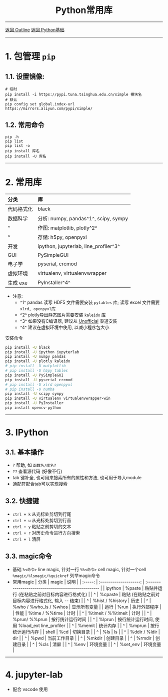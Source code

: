 
<h1 style="text-align:center">Python常用库</h1>

--------------------------------------------------------------------------------
[返回 Outline](outline.md)
[返回 Python基础](Python%20笔记%EF%BC%9APython%20基础.md)

--------------------------------------------------------------------------------
# 1. 包管理 `pip`
## 1.1. 设置镜像:
```shell
# 临时
pip install -i https://pypi.tuna.tsinghua.edu.cn/simple 模块名
# 默认
pip config set global.index-url https://mirrors.aliyun.com/pypi/simple/
```
## 1.2. 常用命令
```shell
pip -h
pip list
pip list -o
pip install 库名
pip install -U 库名
```

--------------------------------------------------------------------------------
# 2. 常用库
| 分类       | 库                                    |
| :--------- | :------------------------------------ |
| 代码格式化 | black                                 |
| 数据科学   | 分析: numpy, pandas^1^, scipy, sympy  |
| ^          | 作图: matplotlib, plotly^2^           |
| ^          | 存储: h5py, openpyxl                  |
| 开发       | ipython, jupyterlab, line_profiler^3^ |
| GUI        | PySimpleGUI                           |
| 电子学     | pyserial, crcmod                      |
| 虚拟环境   | virtualenv, virtualenvwrapper         |
| 生成 exe   | PyInstaller^4^                        |

* 注意:
    * ^1^ pandas 读写 HDF5 文件需要安装 `pytables` 库; 读写 excel 文件需要`xlrd, openpyxl`库
    * ^2^ plotly导出静态图片需要安装 `kaleido` 库
    * ^3^ 如果没有C编译器, 建议从 [Unofficial](https://www.lfd.uci.edu/~gohlke/pythonlibs/) 渠道安装
    * ^4^ 建议在虚拟环境中使用, 以减小程序包大小

安装命令
``` bash
pip install -U black
pip install -U ipython jupyterlab
pip install -U numpy pandas
pip install -U plotly kaleido
# pip install -U matplotlib
# pip install -U h5py tables
pip install -U PySimpleGUI
pip install -U pyserial crcmod
# pip install -U xlrd openpyxl
# pip install -U numba
pip install -U scipy sympy
pip install -U virtualenv virtualenvwrapper-win
pip install -U PyInstaller
pip install opencv-python
```

--------------------------------------------------------------------------------
# 3. IPython

## 3.1. 基本操作
* `?` 帮助,  如 `函数名/库名?`
* `??` 查看源代码 (好像不行)
* tab 键补全, 也可用来搜索所有的属性和方法, 也可用于导入module
* 通配符配合tab可以实现搜索

## 3.2. 快捷键
* `ctrl + k` 从光标处剪切到行尾
* `ctrl + u` 从光标处剪切到行首
* `ctrl + y` 粘贴之前剪切的文本
* `ctrl + r` 对历史命令进行方向搜索
* `ctrl + l` 清屏

## 3.3. magic命令
* 基础
    `%<命令>` line magic, 针对一行
    `%%<命令>`  cell magic, 针对一个cell
    `%magic/%lsmagic/%quickref`   列举magic命令
* 常用magic
    |  分类   |         magic          | 说明                                                |
    | :-----: | :--------------------: | :-------------------------------------------------- |
    | ipython |         %paste         | 粘贴并运行 (在粘贴之前对目标内容进行格式化)         |
    |    ^    |        %cpaste         | 粘贴 (在粘贴之前对目标内容进行格式化, 输入 -- 结束) |
    |    ^    |    %hist / %history    | 历史                                                |
    |    ^    | %who / %who_ls / %whos | 显示所有变量                                        |
    |  运行   |          %run          | 执行外部程序                                        |
    |  性能   |     %time / %%time     | 计时                                                |
    |    ^    |   %timeit / %%timeit   | 计时                                                |
    |    ^    |     %prun/ %%prun      | 按行统计运行时间                                    |
    |    ^    |         %lprun         | 按行统计运行时间, 使用 %load_ext line_profiler      |
    |    ^    |         %memit         | 统计内存                                            |
    |    ^    |         %mprun         | 按行统计运行内存                                    |
    |  shell  |          %cd           | 切换目录                                            |
    |    ^    |          %ls           | ls                                                  |
    |    ^    |     %ddir / %ldir      | dir                                                 |
    |    ^    |          %pwd          | 当前工作目录                                        |
    |    ^    |         %mkdir         | 创建目录                                            |
    |    ^    |         %rmdir         | 创建目录                                            |
    |    ^    |          %cls          | 清屏                                                |
    |    ^    |          %env          | 环境变量                                            |
    |    ^    |        %set_env        | 环境变量                                            |

--------------------------------------------------------------------------------
# 4. jupyter-lab
* 配合 vscode 使用
